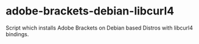 # adobe-brackets-debian-libcurl4
Script which installs Adobe Brackets on Debian based Distros with libcurl4 bindings.
